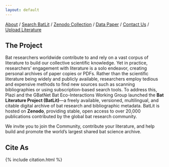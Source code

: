 ```yaml
---
layout: default
---
```


[About](about) / [Search BatLit](search) / [Zenodo Collection](https://zenodo.org/communities/batlit) / [Data Paper](datapaper) / [Contact Us](about) / [Upload Literature](contribute)

## The Project

Bat researchers worldwide contribute to and rely on a vast corpus of literature to build our collective scientific knowledge. Yet in practice, researchers’ engagement with literature is a solo endeavor, creating personal archives of paper copies or PDFs. Rather than the scientific literature being widely and publicly available, researchers employ tedious and expensive methods to find new sources such as scanning bibliographies or using subscription-based search tools. 
To address this, Plazi and the GBatNet Bat Eco-Interactions Working Group launched the **Bat Literature Project (BatLit)**—a freely available, versioned, multilingual, and citable digital archive of bat research and bibliographic metadata. BatLit is hosted on **Zenodo**, providing stable, open access to over 20,000 publications contributed by the global bat research community.

We invite you to join the Community, contribute your literature, and help build and promote the world’s largest shared bat science archive.

## Cite As 

{% include citation.html %}

